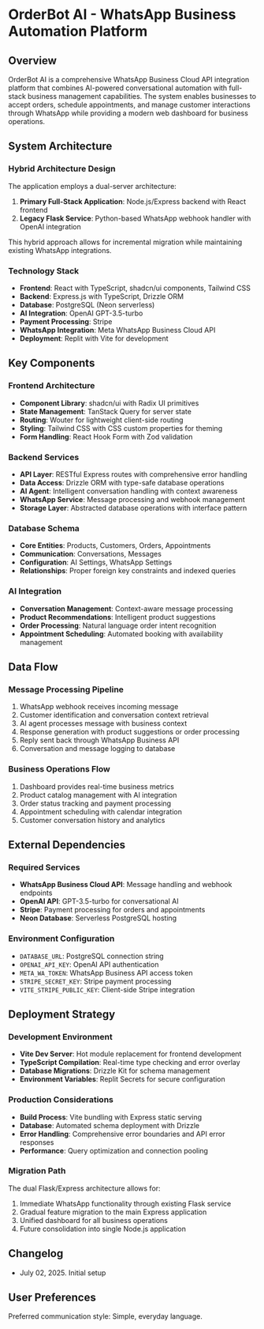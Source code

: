 # OrderBot AI - WhatsApp Business Automation Platform

## Overview

OrderBot AI is a comprehensive WhatsApp Business Cloud API integration platform that combines AI-powered conversational automation with full-stack business management capabilities. The system enables businesses to accept orders, schedule appointments, and manage customer interactions through WhatsApp while providing a modern web dashboard for business operations.

## System Architecture

### Hybrid Architecture Design
The application employs a dual-server architecture:

1. **Primary Full-Stack Application**: Node.js/Express backend with React frontend
2. **Legacy Flask Service**: Python-based WhatsApp webhook handler with OpenAI integration

This hybrid approach allows for incremental migration while maintaining existing WhatsApp integrations.

### Technology Stack
- **Frontend**: React with TypeScript, shadcn/ui components, Tailwind CSS
- **Backend**: Express.js with TypeScript, Drizzle ORM
- **Database**: PostgreSQL (Neon serverless)
- **AI Integration**: OpenAI GPT-3.5-turbo
- **Payment Processing**: Stripe
- **WhatsApp Integration**: Meta WhatsApp Business Cloud API
- **Deployment**: Replit with Vite for development

## Key Components

### Frontend Architecture
- **Component Library**: shadcn/ui with Radix UI primitives
- **State Management**: TanStack Query for server state
- **Routing**: Wouter for lightweight client-side routing
- **Styling**: Tailwind CSS with CSS custom properties for theming
- **Form Handling**: React Hook Form with Zod validation

### Backend Services
- **API Layer**: RESTful Express routes with comprehensive error handling
- **Data Access**: Drizzle ORM with type-safe database operations
- **AI Agent**: Intelligent conversation handling with context awareness
- **WhatsApp Service**: Message processing and webhook management
- **Storage Layer**: Abstracted database operations with interface pattern

### Database Schema
- **Core Entities**: Products, Customers, Orders, Appointments
- **Communication**: Conversations, Messages
- **Configuration**: AI Settings, WhatsApp Settings
- **Relationships**: Proper foreign key constraints and indexed queries

### AI Integration
- **Conversation Management**: Context-aware message processing
- **Product Recommendations**: Intelligent product suggestions
- **Order Processing**: Natural language order intent recognition
- **Appointment Scheduling**: Automated booking with availability management

## Data Flow

### Message Processing Pipeline
1. WhatsApp webhook receives incoming message
2. Customer identification and conversation context retrieval
3. AI agent processes message with business context
4. Response generation with product suggestions or order processing
5. Reply sent back through WhatsApp Business API
6. Conversation and message logging to database

### Business Operations Flow
1. Dashboard provides real-time business metrics
2. Product catalog management with AI integration
3. Order status tracking and payment processing
4. Appointment scheduling with calendar integration
5. Customer conversation history and analytics

## External Dependencies

### Required Services
- **WhatsApp Business Cloud API**: Message handling and webhook endpoints
- **OpenAI API**: GPT-3.5-turbo for conversational AI
- **Stripe**: Payment processing for orders and appointments
- **Neon Database**: Serverless PostgreSQL hosting

### Environment Configuration
- `DATABASE_URL`: PostgreSQL connection string
- `OPENAI_API_KEY`: OpenAI API authentication
- `META_WA_TOKEN`: WhatsApp Business API access token
- `STRIPE_SECRET_KEY`: Stripe payment processing
- `VITE_STRIPE_PUBLIC_KEY`: Client-side Stripe integration

## Deployment Strategy

### Development Environment
- **Vite Dev Server**: Hot module replacement for frontend development
- **TypeScript Compilation**: Real-time type checking and error overlay
- **Database Migrations**: Drizzle Kit for schema management
- **Environment Variables**: Replit Secrets for secure configuration

### Production Considerations
- **Build Process**: Vite bundling with Express static serving
- **Database**: Automated schema deployment with Drizzle
- **Error Handling**: Comprehensive error boundaries and API error responses
- **Performance**: Query optimization and connection pooling

### Migration Path
The dual Flask/Express architecture allows for:
1. Immediate WhatsApp functionality through existing Flask service
2. Gradual feature migration to the main Express application
3. Unified dashboard for all business operations
4. Future consolidation into single Node.js application

## Changelog
- July 02, 2025. Initial setup

## User Preferences

Preferred communication style: Simple, everyday language.